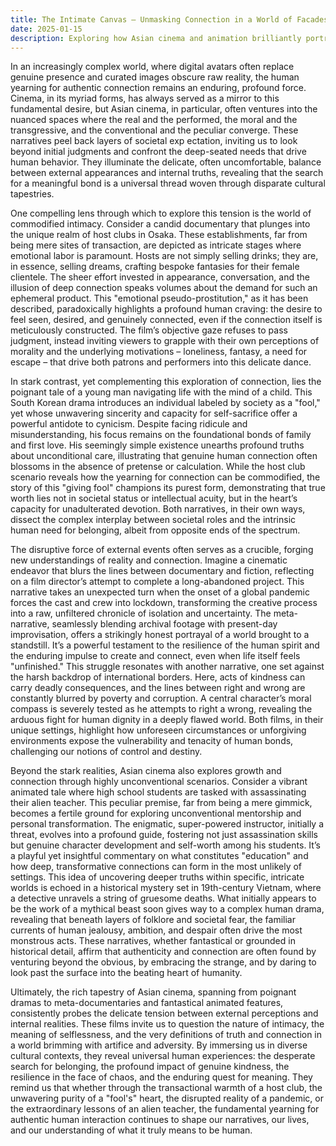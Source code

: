 ```yaml
---
title: The Intimate Canvas – Unmasking Connection in a World of Facades
date: 2025-01-15
description: Exploring how Asian cinema and animation brilliantly portray the universal human yearning for authentic connection amidst the intricate dance of societal expectation and personal truth.
---
```


In an increasingly complex world, where digital avatars often replace genuine presence and curated images obscure raw reality, the human yearning for authentic connection remains an enduring, profound force. Cinema, in its myriad forms, has always served as a mirror to this fundamental desire, but Asian cinema, in particular, often ventures into the nuanced spaces where the real and the performed, the moral and the transgressive, and the conventional and the peculiar converge. These narratives peel back layers of societal exp ectation, inviting us to look beyond initial judgments and confront the deep-seated needs that drive human behavior. They illuminate the delicate, often uncomfortable, balance between external appearances and internal truths, revealing that the search for a meaningful bond is a universal thread woven through disparate cultural tapestries.

One compelling lens through which to explore this tension is the world of commodified intimacy. Consider a candid documentary that plunges into the unique realm of host clubs in Osaka. These establishments, far from being mere sites of transaction, are depicted as intricate stages where emotional labor is paramount. Hosts are not simply selling drinks; they are, in essence, selling dreams, crafting bespoke fantasies for their female clientele. The sheer effort invested in appearance, conversation, and the illusion of deep connection speaks volumes about the demand for such an ephemeral product. This "emotional pseudo-prostitution," as it has been described, paradoxically highlights a profound human craving: the desire to feel seen, desired, and genuinely connected, even if the connection itself is meticulously constructed. The film’s objective gaze refuses to pass judgment, instead inviting viewers to grapple with their own perceptions of morality and the underlying motivations – loneliness, fantasy, a need for escape – that drive both patrons and performers into this delicate dance.

In stark contrast, yet complementing this exploration of connection, lies the poignant tale of a young man navigating life with the mind of a child. This South Korean drama introduces an individual labeled by society as a "fool," yet whose unwavering sincerity and capacity for self-sacrifice offer a powerful antidote to cynicism. Despite facing ridicule and misunderstanding, his focus remains on the foundational bonds of family and first love. His seemingly simple existence unearths profound truths about unconditional care, illustrating that genuine human connection often blossoms in the absence of pretense or calculation. While the host club scenario reveals how the yearning for connection can be commodified, the story of this "giving fool" champions its purest form, demonstrating that true worth lies not in societal status or intellectual acuity, but in the heart’s capacity for unadulterated devotion. Both narratives, in their own ways, dissect the complex interplay between societal roles and the intrinsic human need for belonging, albeit from opposite ends of the spectrum.

The disruptive force of external events often serves as a crucible, forging new understandings of reality and connection. Imagine a cinematic endeavor that blurs the lines between documentary and fiction, reflecting on a film director’s attempt to complete a long-abandoned project. This narrative takes an unexpected turn when the onset of a global pandemic forces the cast and crew into lockdown, transforming the creative process into a raw, unfiltered chronicle of isolation and uncertainty. The meta-narrative, seamlessly blending archival footage with present-day improvisation, offers a strikingly honest portrayal of a world brought to a standstill. It’s a powerful testament to the resilience of the human spirit and the enduring impulse to create and connect, even when life itself feels "unfinished." This struggle resonates with another narrative, one set against the harsh backdrop of international borders. Here, acts of kindness can carry deadly consequences, and the lines between right and wrong are constantly blurred by poverty and corruption. A central character’s moral compass is severely tested as he attempts to right a wrong, revealing the arduous fight for human dignity in a deeply flawed world. Both films, in their unique settings, highlight how unforeseen circumstances or unforgiving environments expose the vulnerability and tenacity of human bonds, challenging our notions of control and destiny.

Beyond the stark realities, Asian cinema also explores growth and connection through highly unconventional scenarios. Consider a vibrant animated tale where high school students are tasked with assassinating their alien teacher. This peculiar premise, far from being a mere gimmick, becomes a fertile ground for exploring unconventional mentorship and personal transformation. The enigmatic, super-powered instructor, initially a threat, evolves into a profound guide, fostering not just assassination skills but genuine character development and self-worth among his students. It’s a playful yet insightful commentary on what constitutes "education" and how deep, transformative connections can form in the most unlikely of settings. This idea of uncovering deeper truths within specific, intricate worlds is echoed in a historical mystery set in 19th-century Vietnam, where a detective unravels a string of gruesome deaths. What initially appears to be the work of a mythical beast soon gives way to a complex human drama, revealing that beneath layers of folklore and societal fear, the familiar currents of human jealousy, ambition, and despair often drive the most monstrous acts. These narratives, whether fantastical or grounded in historical detail, affirm that authenticity and connection are often found by venturing beyond the obvious, by embracing the strange, and by daring to look past the surface into the beating heart of humanity.

Ultimately, the rich tapestry of Asian cinema, spanning from poignant dramas to meta-documentaries and fantastical animated features, consistently probes the delicate tension between external perceptions and internal realities. These films invite us to question the nature of intimacy, the meaning of selflessness, and the very definitions of truth and connection in a world brimming with artifice and adversity. By immersing us in diverse cultural contexts, they reveal universal human experiences: the desperate search for belonging, the profound impact of genuine kindness, the resilience in the face of chaos, and the enduring quest for meaning. They remind us that whether through the transactional warmth of a host club, the unwavering purity of a "fool's" heart, the disrupted reality of a pandemic, or the extraordinary lessons of an alien teacher, the fundamental yearning for authentic human interaction continues to shape our narratives, our lives, and our understanding of what it truly means to be human.